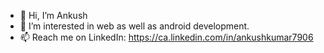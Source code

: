 - 👋 Hi, I’m Ankush
- 👀 I’m interested in web as well as android development.
- 📫 Reach me on LinkedIn: https://ca.linkedin.com/in/ankushkumar7906

<!---
Ankush7Kumar/Ankush7Kumar is a ✨ special ✨ repository because its `README.md` (this file) appears on your GitHub profile.
You can click the Preview link to take a look at your changes.
--->

